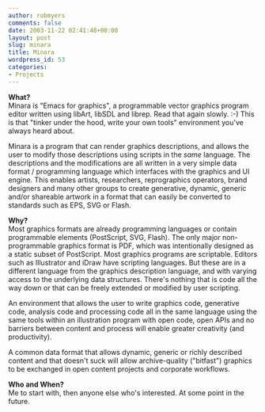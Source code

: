 ```yaml
---
author: robmyers
comments: false
date: 2003-11-22 02:41:48+00:00
layout: post
slug: minara
title: Minara
wordpress_id: 53
categories:
- Projects
---
```


**What?**  
Minara is "Emacs for graphics", a programmable vector graphics program editor written using libArt, libSDL and librep. Read that again slowly. :-) This is that "tinker under the hood, write your own tools" environment you've always heard about.  
  
Minara is a program that can render graphics descriptions, and allows the user to modify those descriptions using scripts in the *same* language. The descriptions and the modifications are all written in a very simple data format / programming language which interfaces with the graphics and UI engine. This enables artists, researchers, reprographics operators, brand designers and many other groups to create generative, dynamic, generic and/or shareable artwork in a format that can easily be converted to standards such as EPS, SVG or Flash.  
  
**Why?**  
Most graphics formats are already programming languages or contain programmable elements (PostScript, SVG, Flash). The only major non-programmable graphics format is PDF, which was intentionally designed as a static subset of PostScript. Most graphics programs are scriptable. Editors such as Illustrator and iDraw have scripting languages. But these are in a different language from the graphics description language, and with varying access to the underlying data structures. There's nothing that is code all the way down or that can be freely extended or modified by user scripting.  
  
An environment that allows the user to write graphics code, generative code, analysis code and processing code all in the same language using the same tools within an illustration program with open code, open APIs and no barriers between content and process will enable greater creativity (and productivity).  
  
A common data format that allows dynamic, generic or richly described content and that doesn't suck will allow archive-quality ("bitfast") graphics to be exchanged in open content projects and corporate workflows.  
  
**Who and When?**  
Me to start with, then anyone else who's interested. At some point in the future.

  


